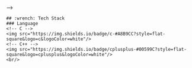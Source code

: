 <!-- ## Hi there 👋

<!--
**mskim-99/mskim-99** is a ✨ _special_ ✨ repository because its `README.md` (this file) appears on your GitHub profile.

Here are some ideas to get you started:

- 🔭 I’m currently working on ...
- 🌱 I’m currently learning ...
- 👯 I’m looking to collaborate on ...
- 🤔 I’m looking for help with ...
- 💬 Ask me about ...
- 📫 How to reach me: ...
- 😄 Pronouns: ...
- ⚡ Fun fact: ...
--> -->

<div>
    <!-- Header -->
</div>

<div>
    <!-- Body -->

    ## :wrench: Tech Stack
    ### Language
    <!-- C -->
    <img src="https://img.shields.io/badge/c-#A8B9CC?style=flat-square&logo=c&logoColor=white"/>
    <!-- C++ -->
    <img src="https://img.shields.io/badge/cplusplus-#00599C?style=flat-square&logo=cplusplus&logoColor=white"/>
    <br/>

</div>